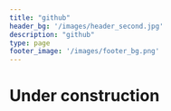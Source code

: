 ```yaml
---
title: "github"
header_bg: '/images/header_second.jpg'
description: "github"
type: page
footer_image: '/images/footer_bg.png'
---
```


# Under construction
